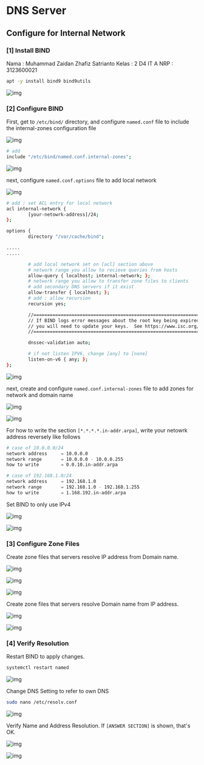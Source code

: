 # DNS Server

## Configure for Internal Network

### [1] Install BIND

Nama    : Muhammad Zaidan Zhafiz Satrianto
Kelas   : 2 D4 IT A
NRP     : 3123600021

```bash
apt -y install bind9 bind9utils
```
![img](img/1.png)

### [2] Configure BIND

First, get to `/etc/bind/` directory, and configure `named.conf` file to include the internal-zones configuration file

![img](img/2.png)

```bash
# add
include "/etc/bind/named.conf.internal-zones";
```

![img](img/3.png)

next, configure `named.conf.options` file to add local network

![img](img/4.png)

```bash
# add : set ACL entry for local network
acl internal-network {
        [your-netowrk-address]/24;
};

options {
        directory "/var/cache/bind";

.....
.....

        # add local network set on [acl] section above
        # network range you allow to recieve queries from hosts
        allow-query { localhost; internal-network; };
        # network range you allow to transfer zone files to clients
        # add secondary DNS servers if it exist
        allow-transfer { localhost; };
        # add : allow recursion
        recursion yes;

        //=======================================================================
        // If BIND logs error messages about the root key being expired,
        // you will need to update your keys.  See https://www.isc.org/bind-keys
        //=======================================================================

        dnssec-validation auto;

        # if not listen IPV6, change [any] to [none]
        listen-on-v6 { any; };
};
```

![img](img/5.png)

next, create and configure `named.conf.internal-zones` file to add zones for network and domain name

![img](img/6.png)

![img](img/7.png)

For how to write the section `[*.*.*.*.in-addr.arpa]`, write your netowrk address reversely like follows
```bash
# case of 10.0.0.0/24
network address     ⇒ 10.0.0.0
network range       ⇒ 10.0.0.0 - 10.0.0.255
how to write        ⇒ 0.0.10.in-addr.arpa
```

```bash
# case of 192.168.1.0/24
network address     ⇒ 192.168.1.0
network range       ⇒ 192.168.1.0 - 192.168.1.255
how to write        ⇒ 1.168.192.in-addr.arpa
```

Set BIND to only use IPv4

![img](img/8.png)

![img](img/9.png)

### [3] Configure Zone Files

Create zone files that servers resolve IP address from Domain name.

![img](img/10.png)

![img](img/11.png)

![img](img/12.png)

Create zone files that servers resolve Domain name from IP address.

![img](img/13.png)

![img](img/14.png)

### [4] Verify Resolution

Restart BIND to apply changes.

```bash
systemctl restart named
```
![img](img/15.png)

Change DNS Setting to refer to own DNS

```bash
sudo nano /etc/resolv.conf
```
![img](img/16.png)

Verify Name and Address Resolution. If `[ANSWER SECTION]` is shown, that's OK.

![img](img/17.png)

![img](img/18.png)
